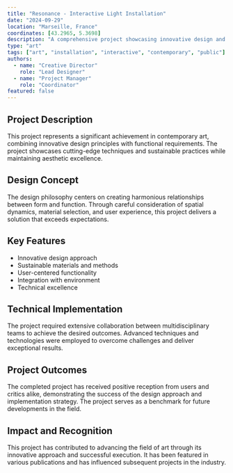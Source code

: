 ```yaml
---
title: "Resonance - Interactive Light Installation"
date: "2024-09-29"
location: "Marseille, France"
coordinates: [43.2965, 5.3698]
description: "A comprehensive project showcasing innovative design and creative solutions"
type: "art"
tags: ["art", "installation", "interactive", "contemporary", "public"]
authors:
  - name: "Creative Director"
    role: "Lead Designer"
  - name: "Project Manager"
    role: "Coordinator"
featured: false
---
```


## Project Description

This project represents a significant achievement in contemporary art, combining innovative design principles with functional requirements. The project showcases cutting-edge techniques and sustainable practices while maintaining aesthetic excellence.

## Design Concept

The design philosophy centers on creating harmonious relationships between form and function. Through careful consideration of spatial dynamics, material selection, and user experience, this project delivers a solution that exceeds expectations.

## Key Features

- Innovative design approach
- Sustainable materials and methods
- User-centered functionality
- Integration with environment
- Technical excellence

## Technical Implementation

The project required extensive collaboration between multidisciplinary teams to achieve the desired outcomes. Advanced techniques and technologies were employed to overcome challenges and deliver exceptional results.

## Project Outcomes

The completed project has received positive reception from users and critics alike, demonstrating the success of the design approach and implementation strategy. The project serves as a benchmark for future developments in the field.

## Impact and Recognition

This project has contributed to advancing the field of art through its innovative approach and successful execution. It has been featured in various publications and has influenced subsequent projects in the industry.

